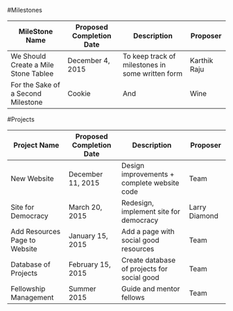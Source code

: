 #Milestones

| MileStone Name  | Proposed Completion Date  | Description  | Proposer  |
|---|---|---|---|
|  We Should Create a Mile Stone Tablee| December 4, 2015 | To keep track of milestones in some written form | Karthik Raju|
|For the Sake of a Second Milestone|Cookie|And|Wine| 


#Projects

| Project Name  | Proposed Completion Date  | Description  | Proposer  |
|---|---|---|---|
|New Website|December 11, 2015|Design improvements + complete website code|Team|
|Site for Democracy|March 20, 2015|Redesign, implement site for democracy|Larry Diamond|
|Add Resources Page to Website|January 15, 2015|Add a page with social good resources|Team|
|Database of Projects|February 15, 2015|Create database of projects for social good|Team|
|Fellowship Management|Summer 2015|Guide and mentor fellows|Team|
